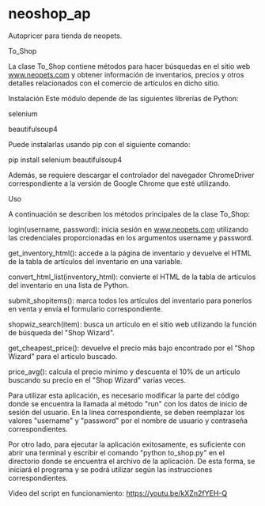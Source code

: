 # neoshop_ap
Autopricer para tienda de neopets.

To_Shop

La clase To_Shop contiene métodos para hacer búsquedas en el sitio web www.neopets.com y obtener información de inventarios, precios y otros detalles relacionados con el comercio de artículos en dicho sitio.

Instalación
Este módulo depende de las siguientes librerías de Python:

selenium

beautifulsoup4

Puede instalarlas usando pip con el siguiente comando:

pip install selenium beautifulsoup4

Además, se requiere descargar el controlador del navegador ChromeDriver correspondiente a la versión de Google Chrome que esté utilizando.

Uso

A continuación se describen los métodos principales de la clase To_Shop:

login(username, password): inicia sesión en www.neopets.com utilizando las credenciales proporcionadas en los argumentos username y password.

get_inventory_html(): accede a la página de inventario y devuelve el HTML de la tabla de artículos del inventario en una variable.

convert_html_list(inventory_html): convierte el HTML de la tabla de artículos del inventario en una lista de Python.

submit_shopitems(): marca todos los artículos del inventario para ponerlos en venta y envía el formulario correspondiente.

shopwiz_search(item): busca un artículo en el sitio web utilizando la función de búsqueda del "Shop Wizard".

get_cheapest_price(): devuelve el precio más bajo encontrado por el "Shop Wizard" para el artículo buscado.

price_avg(): calcula el precio mínimo y descuenta el 10% de un artículo buscando su precio en el "Shop Wizard" varias veces.


Para utilizar esta aplicación, es necesario modificar la parte del código donde se encuentra la llamada al método "run" con los datos de inicio de sesión del usuario. En la línea correspondiente, se deben reemplazar los valores "username" y "password" por el nombre de usuario y contraseña correspondientes.

Por otro lado, para ejecutar la aplicación exitosamente, es suficiente con abrir una terminal y escribir el comando "python to_shop.py" en el directorio donde se encuentra el archivo de la aplicación. De esta forma, se iniciará el programa y se podrá utilizar según las instrucciones correspondientes.

Video del script en funcionamiento:
https://youtu.be/kXZn2fYEH-Q